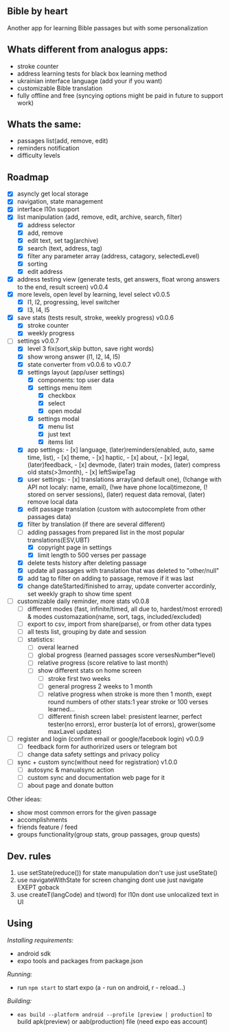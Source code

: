 Bible by heart
---

Another app for learning Bible passages but with some personalization

Whats different from analogus apps:
---

- stroke counter 
- address learning tests for black box learning method
- ukrainian interface language (add your if you want)
- customizable Bible translation
- fully offline and free (syncying options might be paid in future to support work)

Whats the same:
---

- passages list(add, remove, edit)
- reminders notification
- difficulty levels

Roadmap
---

- [x] asyncly get local storage
- [x] navigation, state management
- [x] interface l10n support
- [x] list manipulation (add, remove, edit, archive, search, filter)
  - [x] address selector
  - [x] add, remove
  - [x] edit text, set tag(archive)
  - [x] search (text, address, tag)
  - [x] filter any parameter array (address, catagory, selectedLevel)
  - [x] sorting
  - [x] edit address
- [x] address testing view (generate tests, get answers, float wrong answers to the end, result screen) v0.0.4
- [x] more levels, open level by learning, level select v0.0.5
  - [x] l1, l2, progressing, level switcher
  - [x] l3, l4, l5
- [x] save stats (tests result, stroke, weekly progress) v0.0.6
  - [x] stroke counter
  - [x] weekly progress
- [ ] settings v0.0.7
  - [x] level 3 fix(sort,skip button, save right words)
  - [x] show wrong answer (l1, l2, l4, l5)
  - [x] state converter from v0.0.6 to v0.0.7
  - [x] settings layout (app/user settings)
    - [x] components: top user data
    - [x] settings menu item
      - [x] checkbox
      - [x] select
      - [x] open modal
    - [x] settings modal
      - [x] menu list 
      - [x] just text
      - [x] items list
  - [x] app settings: - [x] language, (later)reminders(enabled, auto, same time, list), - [x] theme, - [x] haptic, - [x]  about, - [x] legal, (later)feedback, - [x] devmode, (later) train modes, (later) compress old stats(>3month), - [x] leftSwipeTag
  - [x] user settings:  - [x] translations array(and default one), (!change with API not localy: name, email), (!we have phone local)timezone, (! stored on server sessions), (later) request data removal, (later) remove local data
  - [x] edit passage translation (custom with autocomplete from other passages data)
  - [x] filter by translation (if there are several different)
  - [ ] adding passages from prepared list in the most popular translations(ESV,UBT)
    - [x] copyright page in settings
    - [x] limit length to 500 verses per passage
  - [x] delete tests history after deleting passage
  - [x] update all passages with translation that was deleted to "other/null"
  - [x] add tag to filter on adding to passage, remove if it was last
  - [x] change dateStarted/finished to array, update converter accordinly, set weekly graph to show time spent
- [ ] customizable daily reminder, more stats v0.0.8
  - [ ] different modes (fast, infinite/timed, all due to, hardest/most errored) & modes customazation(name, sort, tags, included/excluded)
  - [ ] export to csv, import from share(parse), or from other data types
  - [ ] all tests list, grouping by date and session
  - [ ] statistics:
    - [ ] overal learned
    - [ ] global progress (learned passages score versesNumber*level)
    - [ ] relative progress (score relative to last month)
    - [ ] show different stats on home screen
      - [ ] stroke first two weeks
      - [ ] general progress 2 weeks to 1 month
      - [ ] relative progress when stroke is more then 1 month, exept round numbers of other stats:1 year stroke or 100 verses learned...
      - [ ] different finish screen label: presistent learner, perfect tester(no errors), error buster(a lot of errors), grower(some maxLavel updates)
- [ ] register and login (confirm email or google/facebook login) v0.0.9
  - [ ] feedback form for authorirized users or telegram bot
  - [ ] change data safety settings and privacy policy
- [ ] sync + custom sync(without need for registration) v1.0.0
  - [ ] autosync & manualsync action
  - [ ] custom sync and documentation web page for it
  - [ ] about page and donate button

Other ideas:
- show most common errors for the given passage
- accomplishments
- friends feature / feed
- groups functionality(group stats, group passages, group quests)
 
Dev. rules
---
1. use setState(reduce()) for state manupulation don't use just useState()
2. use navigateWithState for screen changing dont use just navigate EXEPT goback
3. use createT(langCode) and t(word) for l10n dont use unlocalized text in UI

Using
---
*Installing requirements:*
-  android sdk
- expo tools and packages from package.json

*Running:*
- run `npm start` to start expo (a - run on android, r - reload...)

*Building:*
- `eas build --platform android --profile [preview | production]` to build apk(preview) or aab(production) file (need expo eas account)
